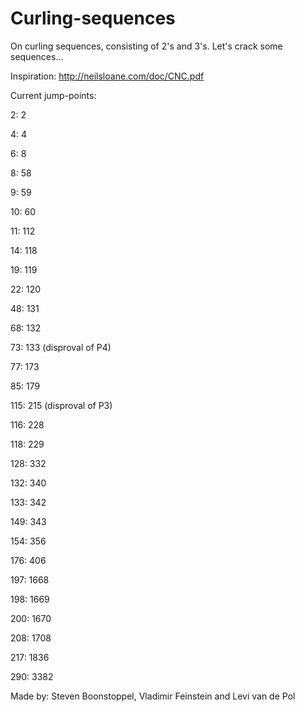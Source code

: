# Curling-sequences

On curling sequences, consisting of 2's and 3's. Let's crack some sequences...

Inspiration: http://neilsloane.com/doc/CNC.pdf

Current jump-points:

2: 2

4: 4

6: 8

8: 58

9: 59

10: 60

11: 112

14: 118

19: 119

22: 120

48: 131

68: 132

73: 133 (disproval of P4)

77: 173

85: 179

115: 215 (disproval of P3)

116: 228

118: 229

128: 332

132: 340

133: 342

149: 343

154: 356

176: 406

197: 1668

198: 1669

200: 1670

208: 1708

217: 1836

290: 3382

Made by: Steven Boonstoppel, Vladimir Feinstein and Levi van de Pol
